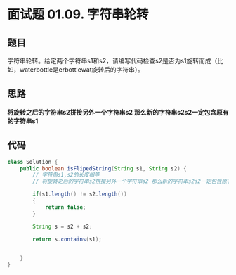 # 面试题 01.09. 字符串轮转

## 题目
字符串轮转。给定两个字符串s1和s2，请编写代码检查s2是否为s1旋转而成（比如，waterbottle是erbottlewat旋转后的字符串）。

## 思路

**将旋转之后的字符串s2拼接另外一个字符串s2 那么新的字符串s2s2一定包含原有的字符串s1**

## 代码

```java
class Solution {
    public boolean isFlipedString(String s1, String s2) {
        // 字符串s1,s2的长度相等
        // 将旋转之后的字符串s2拼接另外一个字符串s2 那么新的字符串s2s2一定包含原有的字符串s1

        if(s1.length() != s2.length())
        {
            return false;
        }

        String s = s2 + s2;

        return s.contains(s1);
         

    }
} 

```
